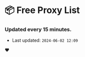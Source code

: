 # :package: Free Proxy List
### Updated every 15 minutes.

- Last updated: `2024-06-02 12:09`

:heart:
